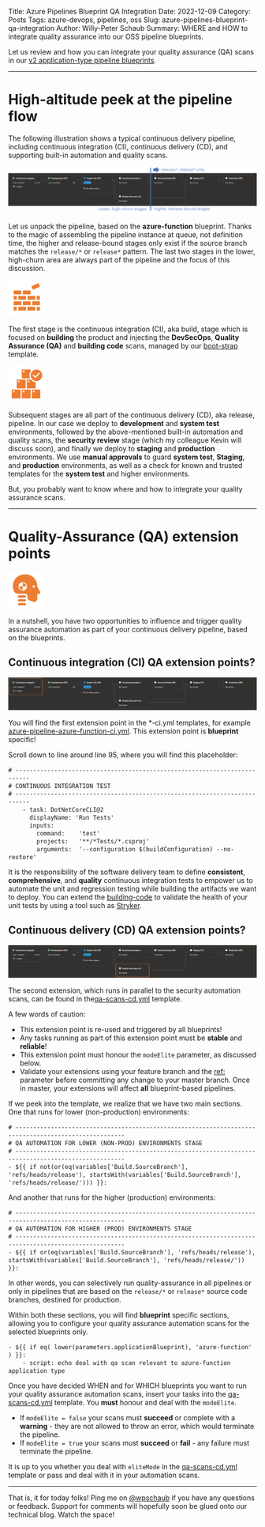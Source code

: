 Title: Azure Pipelines Blueprint QA Integration
Date: 2022-12-09
Category: Posts 
Tags: azure-devops, pipelines, oss
Slug: azure-pipelines-blueprint-qa-integration
Author: Willy-Peter Schaub
Summary: WHERE and HOW to integrate quality assurance into our OSS pipeline blueprints.

Let us review and how you can integrate your quality assurance (QA) scans in our [v2 application-type pipeline blueprints](https://github.com/WorkSafeBC-Common-Engineering/AzureDevOps.Automation.Pipeline.Templates.v2).

---

# High-altitude peek at the pipeline flow

The following illustration shows a typical continuous delivery pipeline, including continuous integration (CI), continuous delivery (CD), and supporting built-in automation and quality scans. 

![Flow](../images/azure-pipelines-blueprint-qa-integration-1.png)

Let us unpack the pipeline, based on the **azure-function** blueprint. Thanks to the magic of assembling the pipeline instance at queue, not definition time, the higher and release-bound stages only exist if the source branch matches the ```release/*``` or ```release*``` pattern. The last two stages in the lower, high-churn area are always part of the pipeline and the focus of this discussion.

![Build](../images/azure-pipelines-blueprint-qa-integration-0-build.png)

The first stage is the continuous integration (CI), aka build, stage which is focused on **building** the product and injecting the **DevSecOps**, **Quality Assurance (QA)** and **building code** scans, managed by our [boot-strap](https://github.com/WorkSafeBC-Common-Engineering/AzureDevOps.Automation.Pipeline.Templates.v2/blob/master/templates/boot-strap.yml) template.

![Delivery](../images/azure-pipelines-blueprint-qa-integration-0-deploy.png)

Subsequent stages are all part of the continuous delivery (CD), aka release, pipeline. In our case we deploy to **development** and **system test** environments, followed by the above-mentioned built-in automation and quality scans, the **security review** stage (which my colleague Kevin will discuss soon), and finally we deploy to **staging** and **production** environments. We use **manual approvals** to guard **system test**, **Staging**, and **production** environments, as well as a check for known and trusted templates for the **system test** and higher environments.

But, you probably want to know where and how to integrate your quality assurance scans.

---

# Quality-Assurance (QA) extension points

![Delivery](../images/azure-pipelines-blueprint-qa-integration-0-qa.png)

In a nutshell, you have two opportunities to influence and trigger quality assurance automation as part of your continuous delivery pipeline, based on the blueprints. 

## Continuous integration (CI) QA extension points?

![CI Integration](../images/azure-pipelines-blueprint-qa-integration-2.png)

You will find the first extension point in the *-ci.yml templates, for example [azure-pipeline-azure-function-ci.yml](https://github.com/WorkSafeBC-Common-Engineering/AzureDevOps.Automation.Pipeline.Templates.v2/blob/master/blueprints/azure-function/azure-pipeline-azure-function-ci.yml). This extension point is **blueprint** specific!

Scroll down to line around line 95, where you will find this placeholder:

```
# --------------------------------------------------------------------------
# CONTINUOUS INTEGRATION TEST
# --------------------------------------------------------------------------
    - task: DotNetCoreCLI@2
      displayName: 'Run Tests'
      inputs:
        command:    'test'
        projects:   '**/*Tests/*.csproj'
        arguments:  '--configuration $(buildConfiguration) --no-restore'
```

It is the responsibility of the software delivery team to define **consistent**, **comprehensive**, and **quality** continuous integration tests to empower us to automate the unit and regression testing while building the artifacts we want to deploy. You can extend the [building-code](https://github.com/WorkSafeBC-Common-Engineering/AzureDevOps.Automation.Pipeline.Templates.v2/blob/master/templates/building-code/building-code.yml) to validate the health of your unit tests by using a tool such as [Stryker](https://stryker-mutator.io/).


## Continuous delivery (CD) QA extension points?

![CD Integration](../images/azure-pipelines-blueprint-qa-integration-3.png)

The second extension, which runs in parallel to the security automation scans, can be found in the[qa-scans-cd.yml](https://github.com/WorkSafeBC-Common-Engineering/AzureDevOps.Automation.Pipeline.Templates.v2/blob/master/templates/qa/qa-scans-cd.yml) template.

A few words of caution:

- This extension point is re-used and triggered by all blueprints!
- Any tasks running as part of this extension point must be **stable** and **reliable**!
- This extension point must honour the ```modeElite``` parameter, as discussed below.
- Validate your extensions using your feature branch and the [ref:](https://learn.microsoft.com/en-us/azure/devops/pipelines/process/resources?view=azure-devops&tabs=schema#define-a-repositories-resource) parameter before committing any change to your master branch. Once in master, your extensions will affect **all** blueprint-based pipelines.

If we peek into the template, we realize that we have two main sections. One that runs for lower (non-production) environments:

```
# -----------------------------------------------------------------------------------------------------
# QA AUTOMATION FOR LOWER (NON-PROD) ENVIRONMENTS STAGE
# -----------------------------------------------------------------------------------------------------
- ${{ if not(or(eq(variables['Build.SourceBranch'], 'refs/heads/release'), startsWith(variables['Build.SourceBranch'], 'refs/heads/release/'))) }}:
```

And another that runs for the higher (production) environments:

```
# -----------------------------------------------------------------------------------------------------
# QA AUTOMATION FOR HIGHER (PROD) ENVIRONMENTS STAGE
# -----------------------------------------------------------------------------------------------------
- ${{ if or(eq(variables['Build.SourceBranch'], 'refs/heads/release'), startsWith(variables['Build.SourceBranch'], 'refs/heads/release/')) }}:
```

In other words, you can selectively run quality-assurance in all pipelines or only in pipelines that are based on the ```release/*``` or ```release*``` source code branches, destined for production.

Within both these sections, you will find **blueprint** specific sections, allowing you to configure your quality assurance automation scans for the selected blueprints only.

```
- ${{ if eq( lower(parameters.applicationBlueprint), 'azure-function' ) }}:
    - script: echo deal with qa scan relevant to azure-function application type
```

Once you have decided WHEN and for WHICH blueprints you want to run your quality assurance automation scans, insert your tasks into the [qa-scans-cd.yml](https://github.com/WorkSafeBC-Common-Engineering/AzureDevOps.Automation.Pipeline.Templates.v2/blob/master/templates/qa/qa-scans-cd.yml) template. You **must** honour and deal with the ```modeElite```. 

- If ```modeElite = false``` your scans must **succeed** or complete with a **warning** - they are not allowed to throw an error, which would terminate the pipeline.
- If ```modeElite = true``` your scans must **succeed** or **fail** - any failure must terminate the pipeline.

It is up to you whether you deal with ```eliteMode``` in the [qa-scans-cd.yml](https://github.com/WorkSafeBC-Common-Engineering/AzureDevOps.Automation.Pipeline.Templates.v2/blob/master/templates/qa/qa-scans-cd.yml) template or pass and deal with it in your automation scans.



---

That is, it for today folks! Ping me on [@wpschaub](https://twitter.com/wpschaub) if you have any questions or feedback. Support for comments will hopefully soon be glued onto our technical blog. Watch the space!

